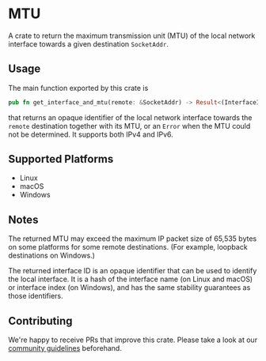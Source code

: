 # MTU

A crate to return the maximum transmission unit (MTU) of the local network interface towards a given destination `SocketAddr`.

## Usage

The main function exported by this crate is

```rust
pub fn get_interface_and_mtu(remote: &SocketAddr) -> Result<(InterfaceId, usize), Error>
```

that returns an opaque identifier of the local network interface towards the `remote` destination together with its MTU, or an `Error` when the MTU could not be determined. It supports both IPv4 and IPv6.

## Supported Platforms

* Linux
* macOS
* Windows

## Notes

The returned MTU may exceed the maximum IP packet size of 65,535 bytes on some platforms for some remote destinations. (For example, loopback destinations on Windows.)

The returned interface ID is an opaque identifier that can be used to identify the local interface. It is a hash of the interface name (on Linux and macOS) or interface index (on Windows), and has the same stability guarantees as those identifiers.

## Contributing

We're happy to receive PRs that improve this crate. Please take a look at our [community guidelines](CODE_OF_CONDUCT.md) beforehand.

